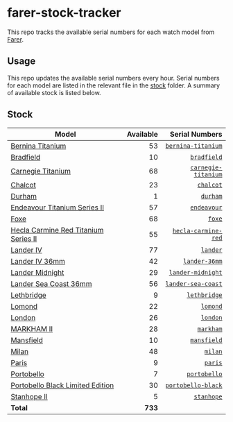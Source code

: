 # farer-stock-tracker

This repo tracks the available serial numbers for each watch model from [Farer](https://farer.com).

## Usage

This repo updates the available serial numbers every hour. Serial numbers for each model are listed in the relevant file in the [stock](./stock) folder. A summary of available stock is listed below.

## Stock

| Model | Available | Serial Numbers |
| ----- | --------: | -------------: |
| [Bernina Titanium](https://usd.farer.com/products/bernina-titanium) | 53 | [`bernina-titanium`](./stock/bernina-titanium) |
| [Bradfield](https://usd.farer.com/products/bradfield) | 10 | [`bradfield`](./stock/bradfield) |
| [Carnegie Titanium](https://usd.farer.com/products/carnegie-titanium) | 68 | [`carnegie-titanium`](./stock/carnegie-titanium) |
| [Chalcot](https://usd.farer.com/products/chalcot) | 23 | [`chalcot`](./stock/chalcot) |
| [Durham](https://usd.farer.com/products/durham) | 1 | [`durham`](./stock/durham) |
| [Endeavour Titanium Series II](https://usd.farer.com/products/endeavour) | 57 | [`endeavour`](./stock/endeavour) |
| [Foxe](https://usd.farer.com/products/foxe) | 68 | [`foxe`](./stock/foxe) |
| [Hecla Carmine Red Titanium Series II](https://usd.farer.com/products/hecla-carmine-red) | 55 | [`hecla-carmine-red`](./stock/hecla-carmine-red) |
| [Lander IV](https://usd.farer.com/products/lander) | 77 | [`lander`](./stock/lander) |
| [Lander IV 36mm](https://usd.farer.com/products/lander-36mm) | 42 | [`lander-36mm`](./stock/lander-36mm) |
| [Lander Midnight](https://usd.farer.com/products/lander-midnight) | 29 | [`lander-midnight`](./stock/lander-midnight) |
| [Lander Sea Coast 36mm](https://usd.farer.com/products/lander-sea-coast) | 56 | [`lander-sea-coast`](./stock/lander-sea-coast) |
| [Lethbridge](https://usd.farer.com/products/lethbridge) | 9 | [`lethbridge`](./stock/lethbridge) |
| [Lomond](https://usd.farer.com/products/lomond) | 22 | [`lomond`](./stock/lomond) |
| [London](https://usd.farer.com/products/london) | 26 | [`london`](./stock/london) |
| [MARKHAM II](https://usd.farer.com/products/markham) | 28 | [`markham`](./stock/markham) |
| [Mansfield](https://usd.farer.com/products/mansfield) | 10 | [`mansfield`](./stock/mansfield) |
| [Milan](https://usd.farer.com/products/milan) | 48 | [`milan`](./stock/milan) |
| [Paris](https://usd.farer.com/products/paris) | 9 | [`paris`](./stock/paris) |
| [Portobello](https://usd.farer.com/products/portobello) | 7 | [`portobello`](./stock/portobello) |
| [Portobello Black Limited Edition](https://usd.farer.com/products/portobello-black) | 30 | [`portobello-black`](./stock/portobello-black) |
| [Stanhope II](https://usd.farer.com/products/stanhope) | 5 | [`stanhope`](./stock/stanhope) |
| **Total** | **733** | |
